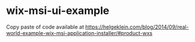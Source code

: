 # wix-msi-ui-example
Copy paste of code available at https://helgeklein.com/blog/2014/09/real-world-example-wix-msi-application-installer/#product-wxs
